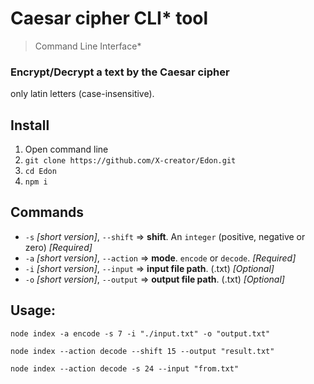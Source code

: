 # Caesar cipher CLI* tool

> Command Line Interface*

### Encrypt/Decrypt a text by the Caesar cipher

only latin letters (case-insensitive).

## Install

1. Open command line
2. `git clone https://github.com/X-creator/Edon.git`
2. `cd Edon`
3. `npm i`

## Commands

* `-s` *[short version]*, `--shift` => **shift**. An `integer` (positive, negative or zero) *[Required]*
* `-a` *[short version]*, `--action` => **mode**. `encode` or `decode`. *[Required]*
* `-i` *[short version]*, `--input` =>  **input file path**. (.txt) *[Optional]*
* `-o` *[short version]*, `--output` =>  **output file path**. (.txt) *[Optional]*

## Usage:

`node index -a encode -s 7 -i "./input.txt" -o "output.txt"`

`node index --action decode --shift 15 --output "result.txt"`

`node index --action decode -s 24 --input "from.txt"`
